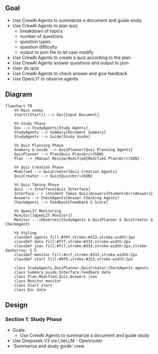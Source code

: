 ## Goal
- Use CrewAI Agents to summarize a document and guide study
- Use CrewAI Agents to plan quiz
  - breakdown of topics
  - number of questions
  - question types
  - question difficulty
  - output to json file to let user modify
- Use CrewAI Agents to create a quiz according to the plan
- Use CrewAI Agents answer questions and output to json
- User do quiz
- Use CrewAI Agents to check answer and give feedback
- Use OpenLIT to observe agents

## Diagram
```mermaid
flowchart TB
    %% Main nodes
    Start([Start]) --> Doc[Input Document]
    
    %% Study Phase
    Doc --> StudyAgents[Study Agents]
    StudyAgents --> Summary[Document Summary]
    StudyAgents --> Guide[Study Guide]
    
    %% Quiz Planning Phase
    Summary & Guide --> QuizPlanner[Quiz Planning Agents]
    QuizPlanner --> Plan{Quiz Plan<br/>JSON}
    Plan --> |Manual Review|Modified{Modified Plan<br/>JSON}
    
    %% Quiz Creation Phase
    Modified --> QuizCreator[Quiz Creation Agents]
    QuizCreator --> Quiz{Quiz<br/>JSON}
    
    %% Quiz Taking Phase
    Quiz --> Interface[Quiz Interface]
    Interface --> |Student Takes Quiz|Answers{Student<br/>Answers}
    Answers --> CheckAgents[Answer Checking Agents]
    CheckAgents --> Feedback[Feedback & Score]
    
    %% OpenLIT Monitoring
    Monitor[[OpenLIT Monitor]]
    Monitor -.-|Observes|StudyAgents & QuizPlanner & QuizCreator & CheckAgents
    
    %% Styling
    classDef agents fill:#f9f,stroke:#333,stroke-width:2px
    classDef data fill:#fff,stroke:#333,stroke-width:2px
    classDef json fill:#fcf,stroke:#333,stroke-width:2px,stroke-dasharray: 5 5
    classDef monitor fill:#ccf,stroke:#333,stroke-width:2px
    classDef start fill:#9f9,stroke:#333,stroke-width:2px
    
    class StudyAgents,QuizPlanner,QuizCreator,CheckAgents agents
    class Summary,Guide,Interface,Feedback data
    class Plan,Modified,Quiz,Answers json
    class Monitor monitor
    class Start start
    class Doc data
```

## Design

### Section 1: Study Phase
- Goals:
  - Use CrewAI Agents to summarize a document and guide study
- Use Deepseek V3 via LiteLLM - Openrouter
- 'Summarize and study guide' crew